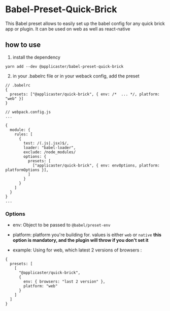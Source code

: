 # Babel-Preset-Quick-Brick

This Babel preset allows to easily set up the babel config for any quick brick app or plugin.
It can be used on web as well as react-native

## how to use

1. install the dependency

```
yarn add --dev @applicaster/babel-preset-quick-brick
```

2. in your .babelrc file or in your weback config, add the preset

```
// .babelrc
{
  presets: ["@applicaster/quick-brick", { env: /*  ... */, platform: "web" }]
}
```

```
// webpack.config.js
...

{
  module: {
    rules: [
      {
        test: /(.js|.jsx)$/,
        loader: "babel-loader",
        exclude: /node_modules/
        options: {
          presets: [
            ["applicaster/quick-brick", { env: envOptions, platform: platformOptions }],
          ]
        }
      }
    ]
  }
}
...
```

### Options

- env: Object to be passed to `@babel/preset-env`
- platform: platform you're building for. values is either `web` or `native` **this option is mandatory, and the plugin will throw if you don't set it**

- example:
  Using for web, which latest 2 versions of browsers :

```
{
  presets: [
    [
      "@applicaster/quick-brick",
      {
        env: { browsers: "last 2 version" },
        platform: "web"
      }
    ]
  ]
}
```

